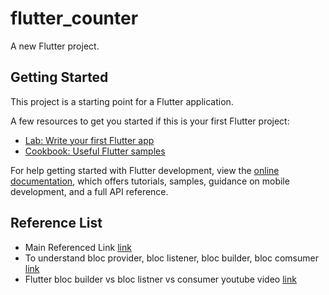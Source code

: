 # flutter_counter

A new Flutter project.

## Getting Started

This project is a starting point for a Flutter application.

A few resources to get you started if this is your first Flutter project:

-   [Lab: Write your first Flutter app](https://docs.flutter.dev/get-started/codelab)
-   [Cookbook: Useful Flutter samples](https://docs.flutter.dev/cookbook)

For help getting started with Flutter development, view the
[online documentation](https://docs.flutter.dev/), which offers tutorials,
samples, guidance on mobile development, and a full API reference.

## Reference List

-   Main Referenced Link [link](https://bloclibrary.dev/#/fluttercountertutorial)
-   To understand bloc provider, bloc listener, bloc builder, bloc comsumer [link](https://medium.com/flutter-community/flutter-bloc-for-beginners-839e22adb9f5)
-   Flutter bloc builder vs bloc listner vs consumer youtube video [link](https://www.youtube.com/watch?v=6PgYhvnCN58)

